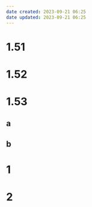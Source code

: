 ```yaml
---
date created: 2023-09-21 06:25
date updated: 2023-09-21 06:25
---
```


# 1.51

# 1.52

# 1.53

## a

## b

# 1

# 2
